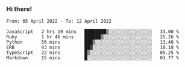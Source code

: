 ### Hi there!

<!--START_SECTION:waka-->

```text
From: 05 April 2022 - To: 12 April 2022

JavaScript   2 hrs 19 mins   ████████▒░░░░░░░░░░░░░░░░   33.00 %
Ruby         1 hr 46 mins    ██████▒░░░░░░░░░░░░░░░░░░   25.26 %
Python       56 mins         ███▒░░░░░░░░░░░░░░░░░░░░░   13.40 %
ERB          43 mins         ██▓░░░░░░░░░░░░░░░░░░░░░░   10.18 %
TypeScript   22 mins         █▒░░░░░░░░░░░░░░░░░░░░░░░   05.25 %
Markdown     15 mins         █░░░░░░░░░░░░░░░░░░░░░░░░   03.77 %
```

<!--END_SECTION:waka-->
